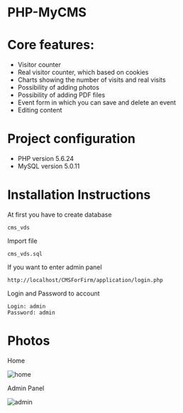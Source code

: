 # PHP-MyCMS

Core features:
========================

- Visitor counter
- Real visitor counter, which based on cookies
- Charts showing the number of visits and real visits
- Possibility of adding photos
- Possibility of adding PDF files
- Event form in which you can save and delete an event
- Editing content



Project configuration
========================

- PHP version 5.6.24
- MySQL version 5.0.11


Installation Instructions
========================

At first you have to create database 
~~~
cms_vds
~~~
Import file 
~~~
cms_vds.sql
~~~
If you want to enter admin panel
~~~
http://localhost/CMSForFirm/application/login.php
~~~
Login and Password to account
~~~
Login: admin
Password: admin
~~~

Photos
========================

Home

![home](https://cloud.githubusercontent.com/assets/17146309/26151794/978c94ba-3b04-11e7-8d01-7fd8802c9772.png)

Admin Panel

![admin](https://cloud.githubusercontent.com/assets/17146309/26151936/32463114-3b05-11e7-83ad-819441a59fb5.png)
